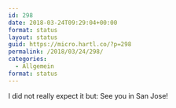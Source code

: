 ```yaml
---
id: 298
date: 2018-03-24T09:29:04+00:00
format: status
layout: status
guid: https://micro.hartl.co/?p=298
permalink: /2018/03/24/298/
categories:
  - Allgemein
format: status
---
```

I did not really expect it but: See you in San Jose!